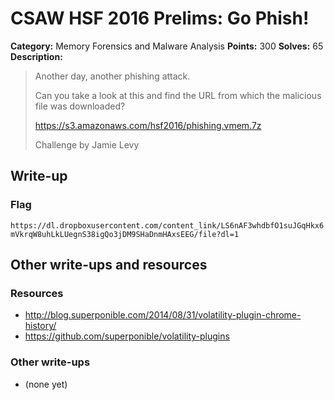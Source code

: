 # CSAW HSF 2016 Prelims: Go Phish!

**Category:** Memory Forensics and Malware Analysis
**Points:** 300
**Solves:** 65
**Description:**

> Another day, another phishing attack.
> 
> Can you take a look at this and find the URL from which the malicious file was downloaded?
>
> https://s3.amazonaws.com/hsf2016/phishing.vmem.7z
>
> Challenge by Jamie Levy

## Write-up



### Flag

`https://dl.dropboxusercontent.com/content_link/LS6nAF3whdbfO1suJGqHkx6mVkrqW8uhLkLUegnS38igQo3jDM9SHaDnmHAxsEEG/file?dl=1`

## Other write-ups and resources

### Resources
* http://blog.superponible.com/2014/08/31/volatility-plugin-chrome-history/
* https://github.com/superponible/volatility-plugins

### Other write-ups
* (none yet)

